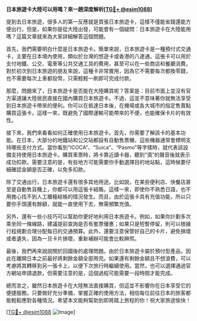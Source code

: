 **日本旅遊卡大陸可以用嗎？來一趟深度解析[[TG💪+ @esim1088](https://t.me/s/esim1088)]**

提到去日本旅遊，很多人的第一反應就是買張日本旅遊卡，這樣不僅能省錢還能方便出行。但是，如果你是從大陸出發，可能會有一個疑問：日本旅遊卡在大陸能用嗎？這篇文章就來為大家詳細解答這個問題。

首先，我們需要明白什麼是日本旅遊卡。簡單來說，日本旅遊卡是一種預付式交通卡，主要在日本境內使用，類似於台灣的悠遊卡或香港的八達通。這張卡可以用於支付地鐵、公交、電車等公共交通工具的費用，甚至可以在一些商店和餐廳消費。對於初次到日本旅遊的朋友來說，這種卡非常實用，因為它不需要每次都換零錢，也不需要每次上車都投幣，只需輕輕一刷即可完成付款。

那麼，問題來了，日本旅遊卡是否能在大陸購買呢？答案是：目前市面上並沒有官方渠道讓大陸居民直接在國內購買日本旅遊卡。不過，這並不意味著你就無法享受到日本旅遊卡帶來的便利。你可以在抵達日本後，在機場或各大城市的指定售賣點購買這張卡。這樣一來，既避免了國際運輸可能帶來的不便，也能確保卡片的有效性。

接下來，我們來看看如何正確使用日本旅遊卡。首先，你需要了解該卡的基本功能。在日本，大部分的地鐵站和公交站都設有自動售票機，這些機器通常會標明支持哪些支付方式。當你看到“ICOCA”、“Suica”、“Pasmo”等字樣時，就代表該設備支持使用日本旅遊卡。購買車票時，將卡靠近讀卡器，聽到“滴”的聲音後就表示成功扣款。需要注意的是，有些地方可能需要你手動選擇目的地站點，這時候要仔細確認金額是否正確，以免多扣款。

除了交通出行，日本旅遊卡還有很多其他用途。比如說，在某些便利店、快餐店甚至是自動售貨機上，你都可以用這張卡結賬。這樣一來，即使你不熟悉日語，也不用擔心找不到人工櫃檯結帳的情況發生。而且，由於這張卡具有充值功能，所以只要你手頭還有餘額，就能一直使用下去，無需頻繁充值。

另外，還有一些小技巧可以幫助你更好地利用日本旅遊卡。例如，如果你計劃多次乘坐同一條線路，建議提前查詢是否有套票優惠；如果只是短暫停留，則可以根據行程規劃合理分配每日的交通預算。此外，還要注意保管好自己的卡片，避免損壞或者遺失，因為一旦卡片損壞，重新補辦可能會比較麻煕。

最後，我們再來說說關於回國後的處理問題。由於日本旅遊卡屬於預付型產品，因此在離開日本之前最好將剩餘金額全部用完。如果還有剩餘金額且不想浪費，可以考慮將其轉移到另一張卡上，以便下次旅行時繼續使用。當然，也可以選擇通過官方網站申請退款，但需要注意的是，這個過程可能需要一段時間才能完成。

總而言之，雖然日本旅遊卡在大陸無法直接購買，但這並不影響你在日本享受它的便捷服務。只要做好充分準備，掌握正確的使用方法，相信每位前往日本的旅客都能輕鬆應對各種情況。希望本文能夠幫助到即將踏上旅程的你！祝大家旅途愉快！

[[TG💪+ @esim1088](https://t.me/s/esim1088) ![Image](https://i.postimg.cc/4NQfJmqS/Snipaste-2025-05-13-00-14-12.png)]